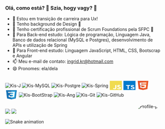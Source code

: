 ### Olá, como está? 👋 Szia, hogy vagy? 👋


- 🔭 Estou em transição de carreira para Ux!
- 🔭 Tenho background de Design 💜
- 🔭 Tenho certificação profissional de Scrum Foundations pela SFPC 💜
- 🌱 Para Back-end estudo: Lógica de programação, Linguagem Java, Banco de dados relacional (MySQL e Postgres), desenvolvimento de APIs e utilização de Spring
- 🌱 Para Front-end estudo: Linguagem JavaScript, HTML, CSS, Bootscrap e Angular
- 📫 Meu e-mail de contato: ingrid.kr@hotmail.com 
- 😄 Pronomes: ela/dela


  
 <div style="display: inline_block"><br>
   <img align="center" alt="Kis-J" height="30" width="40" src="https://cdn.jsdelivr.net/gh/devicons/devicon/icons/java/java-original.svg">
   <img align="center" alt="Kis-MySQL" height="30" width="40" src="https://cdn.jsdelivr.net/gh/devicons/devicon/icons/mysql/mysql-original.svg">      
   <img align="center" alt="Kis-Postgre" height="30" width="40" src="https://cdn.jsdelivr.net/gh/devicons/devicon/icons/postgresql/postgresql-original.svg">    
   <img align="center" alt="Kis-Spring" height="30" width="40" src="https://cdn.jsdelivr.net/gh/devicons/devicon/icons/spring/spring-original.svg">
   <img align="center" alt="Kis-Js" height="30" width="40" src="https://raw.githubusercontent.com/devicons/devicon/master/icons/javascript/javascript-plain.svg">
   <img align="center" alt="Kis-Ts" height="30" width="40" src="https://raw.githubusercontent.com/devicons/devicon/master/icons/typescript/typescript-plain.svg">
   <img align="center" alt="Kis-HTML" height="30" width="40" src="https://raw.githubusercontent.com/devicons/devicon/master/icons/html5/html5-original.svg">
   <img align="center" alt="Kis-CSS" height="30" width="40" src="https://raw.githubusercontent.com/devicons/devicon/master/icons/css3/css3-original.svg">
   <img align="center" alt="Kis-BootStrap" height="30" width="40" src="https://cdn.jsdelivr.net/gh/devicons/devicon/icons/bootstrap/bootstrap-plain.svg">
   <img align="center" alt="Kis-Ang" height="30" width="40" src="https://cdn.jsdelivr.net/gh/devicons/devicon/icons/angularjs/angularjs-original.svg">
   <img align="center" alt="Kis-Git" height="30" width="40" src="https://cdn.jsdelivr.net/gh/devicons/devicon/icons/git/git-original.svg">
   <img align="center" alt="Kis-GitHub" height="30" width="40" src="https://cdn.jsdelivr.net/gh/devicons/devicon/icons/github/github-original.svg">
       
   <a href="https://imgur.com/9PPxPkx"><img align="right" alt="Profile-pic" height="150" style="border-radius:50px" src="https://i.imgur.com/9PPxPkx.gif" title="source: imgur.com" /></a>
</div>
                
##     
  
  <div>
    <a href="https://www.linkedin.com/in/ingrid-kis/" target="_blank"><img src="https://img.shields.io/badge/LinkedIn-0077B5?style=for-the-badge&logo=linkedin&logoColor=white" target="_blank"></a>
    <a href="mailto:ingrid.kis93@gmail.com" target="_blank"><img src="https://img.shields.io/badge/-Gmail-%23333?style=for-the-badge&logo=gmail&logoColor=white" target="_blank"></a>
    
 ![Snake animation](https://github.com/ingrid-kis/ingrid-kis/blob/output/github-contribution-grid-snake.svg)
  </div>
